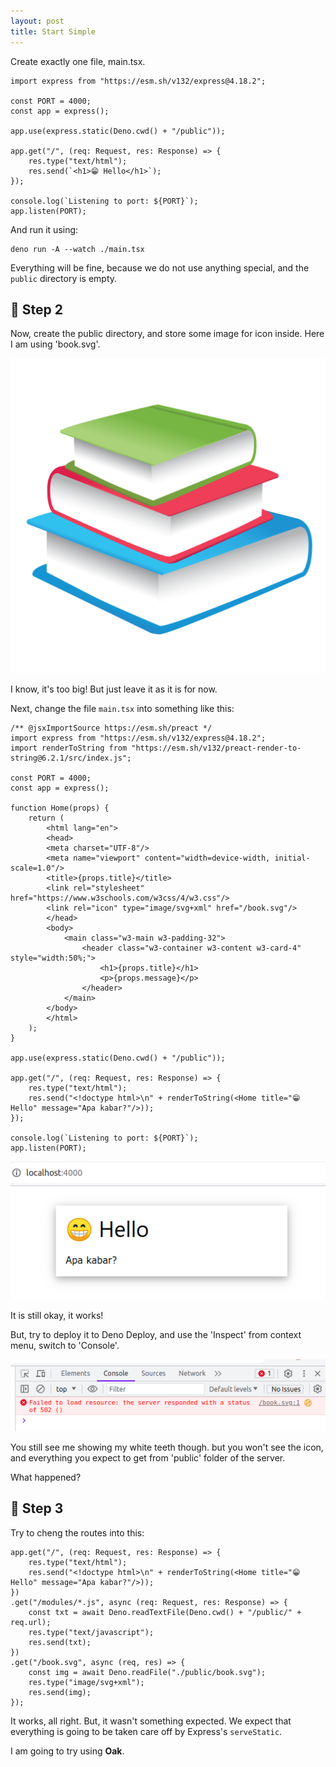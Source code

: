 ```yaml
---
layout: post
title: Start Simple
---
```


Create exactly one file, main.tsx.

```tsx
import express from "https://esm.sh/v132/express@4.18.2";

const PORT = 4000;
const app = express();

app.use(express.static(Deno.cwd() + "/public"));

app.get("/", (req: Request, res: Response) => {
    res.type("text/html");
    res.send(`<h1>😁 Hello</h1>`);
});

console.log(`Listening to port: ${PORT}`);
app.listen(PORT);
```

And run it using:

```console
deno run -A --watch ./main.tsx
```

Everything will be fine, because we do not use anything special, and the `public` directory is empty.

## 👣 Step 2

Now, create the public directory, and store some image for icon inside. Here I am
using 'book.svg'.

![book.svg](../../public/book.svg)

I know, it's too big! But just leave it as it is for now.

Next, change the file `main.tsx` into something like this:

```tsx
/** @jsxImportSource https://esm.sh/preact */
import express from "https://esm.sh/v132/express@4.18.2";
import renderToString from "https://esm.sh/v132/preact-render-to-string@6.2.1/src/index.js";

const PORT = 4000;
const app = express();

function Home(props) {
    return (
        <html lang="en">
        <head>
        <meta charset="UTF-8"/>
        <meta name="viewport" content="width=device-width, initial-scale=1.0"/>
        <title>{props.title}</title>
        <link rel="stylesheet" href="https://www.w3schools.com/w3css/4/w3.css"/>
        <link rel="icon" type="image/svg+xml" href="/book.svg"/>
        </head>
        <body>
            <main class="w3-main w3-padding-32">
                <header class="w3-container w3-content w3-card-4" style="width:50%;">
                    <h1>{props.title}</h1>
                    <p>{props.message}</p>
                </header>
            </main>
        </body>
        </html>
    );
}

app.use(express.static(Deno.cwd() + "/public"));

app.get("/", (req: Request, res: Response) => {
    res.type("text/html");
    res.send("<!doctype html>\n" + renderToString(<Home title="😁 Hello" message="Apa kabar?"/>));
});

console.log(`Listening to port: ${PORT}`);
app.listen(PORT);
```

![Screenshot 2A](../../public/images/main-2A.png)

It is still okay, it works!

But, try to deploy it to Deno Deploy, and use the 'Inspect' from context menu, switch to 'Console'.

![Screenshot 2C](../../public/images/main-2C.png)

You still see me showing my white teeth though. but you won't see the icon, and everything you
expect to get from 'public' folder of the server.

What happened?

## 👣 Step 3

Try to cheng the routes into this:

```tsx
app.get("/", (req: Request, res: Response) => {
    res.type("text/html");
    res.send("<!doctype html>\n" + renderToString(<Home title="😁 Hello" message="Apa kabar?"/>));
})
.get("/modules/*.js", async (req: Request, res: Response) => {
    const txt = await Deno.readTextFile(Deno.cwd() + "/public/" + req.url);
    res.type("text/javascript");
    res.send(txt);
})
.get("/book.svg", async (req, res) => {
    const img = await Deno.readFile("./public/book.svg");
    res.type("image/svg+xml");
    res.send(img);
});
```

It works, all right. But, it wasn't something expected. We expect that everything is going to be taken care off
by Express's `serveStatic`.

I am going to try using **Oak**.
